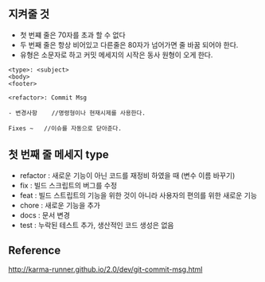 ## 지켜줄 것
- 첫 번쨰 줄은 70자를 초과 할 수 없다
- 두 번째 줄은 항상 비어있고 다른줄은 80자가 넘어가면 줄 바꿈 되어야 한다.
- 유형은 소문자로 하고 커밋 메세지의 시작은 동사 원형이 오게 한다.

```
<type>: <subject>
<body>
<footer>
```
  
```
<refactor>: Commit Msg

- 변경사항    //명령형이나 현재시제를 사용한다.

Fixes ~   //이슈를 자동으로 닫아준다.
```
  
## 첫 번째 줄 메세지 type  
- refactor : 새로운 기능이 아닌 코드를 재정비 하였을 때 (변수 이름 바꾸기)  
- fix : 빌드 스크립트의 버그를 수정  
- feat : 빌드 스트립트의 기능을 위한 것이 아니라 사용자의 편의를 위한 새로운 기능  
- chore : 새로운 기능을 추가  
- docs : 문서 변경  
- test : 누락된 테스트 추가, 생산적인 코드 생성은 없음  
  

## Reference

http://karma-runner.github.io/2.0/dev/git-commit-msg.html
